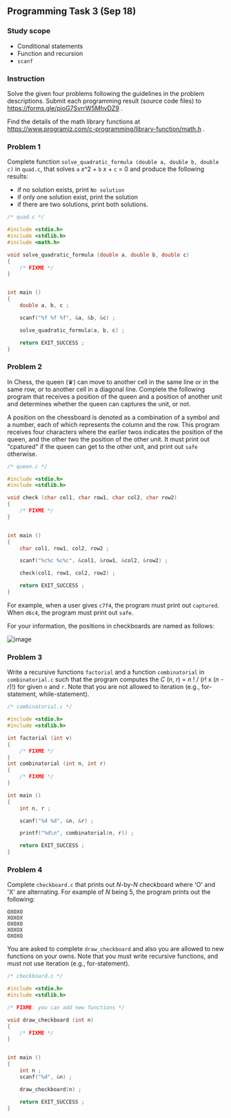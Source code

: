 
## Programming Task 3 (Sep 18)

### Study scope
* Conditional statements
* Function and recursion
* ``scanf``

### Instruction

Solve the given four problems following the guidelines in the problem descriptions. Submit each programming result (source code files) to https://forms.gle/pioG7SvrrW5MhvDZ9 .

Find the details of the math library functions at https://www.programiz.com/c-programming/library-function/math.h .


### Problem 1

Complete function ``solve_quadratic_formula (double a, double b, double c)`` in ``quad.c``, that solves ``a`` *x*^2 + ``b`` *x* + ``c`` = 0 and produce the following results:
*  if no solution exists, print ``No solution``
*  if only one solution exist, print the solution
*  if there are two solutions, print both solutions.

```C
/* quad.c */

#include <stdio.h>
#include <stdlib.h>
#include <math.h>

void solve_quadratic_formula (double a, double b, double c)
{
	/* FIXME */
}


int main () 
{
	double a, b, c ;

	scanf("%f %f %f", &a, &b, &c) ;

	solve_quadratic_formula(a, b, c) ;

	return EXIT_SUCCESS ;
}
```

### Problem 2

In Chess, the queen (♛) can move to another cell in the same line or in the same row, or to another cell in a diagonal line. Complete the following program that receives a position of the queen and a position of another unit and determines whether the queen can captures the unit, or not.

A position on the chessboard is denoted as a combination of a symbol and a number, each of which represents the column and the row. This program receives four characters where the earlier twos indicates the position of the queen, and the other two the position of the other unit. It must print out "cpatured" if the queen can get to the other unit, and print out ``safe`` otherwise.

```C
/* queen.c */

#include <stdio.h>
#include <stdlib.h>

void check (char col1, char row1, char col2, char row2)
{
	/* FIXME */
}


int main () 
{
	char col1, row1, col2, row2 ;

	scanf("%c%c %c%c", &col1, &row1, &col2, &row2) ;

	check(col1, row1, col2, row2) ;

	return EXIT_SUCCESS ;
}
```
For example, when a user gives ``c7f4``, the program must print out ``captured``. When ``d6c4``, the program must print out ``safe``.

For your information, the positions in checkboards are named as follows:


![image](https://www.thechesswebsite.com/wp-content/uploads/2013/05/larsens-opening.jpg)

### Problem 3

Write a recursive functions ``factorial`` and a function ``combinatorial`` in ``combinatorial.c`` such that the program computes the *C* (*n*, *r*) = *n* ! / (*r*! x (*n - r*)!) for given ``n`` and ``r``. Note that you are not allowed to iteration (e.g., for-statement, while-statement).

```C
/* combinatorial.c */

#include <stdio.h>
#include <stdlib.h>

int factorial (int v)
{
	/* FIXME */
}
int combinatorial (int n, int r)
{
	/* FIXME */
}

int main () 
{
	int n, r ;

	scanf("%d %d", &n, &r) ;

	printf("%d\n", combinatorial(n, r)) ;

	return EXIT_SUCCESS ;
}
```

### Problem 4

Complete ``checkboard.c`` that prints out *N*-by-*N* checkboard where 'O' and 'X' are alternating. For example of *N* being 5, the program prints out the following:
```
OXOXO
XOXOX
OXOXO
XOXOX
OXOXO
```

You are asked to complete ``draw_checkboard`` and also you are allowed to new functions on your owns. Note that you must write recursive functions, and must not use iteration (e.g., for-statement). 

```C
/* checkboard.c */

#include <stdio.h>
#include <stdlib.h>

/* FIXME: you can add new functions */

void draw_checkboard (int n)
{
	/* FIXME */
}


int main () 
{
	int n ;
	scanf("%d", &n) ;

	draw_checkboard(n) ;

	return EXIT_SUCCESS ;
}
```
